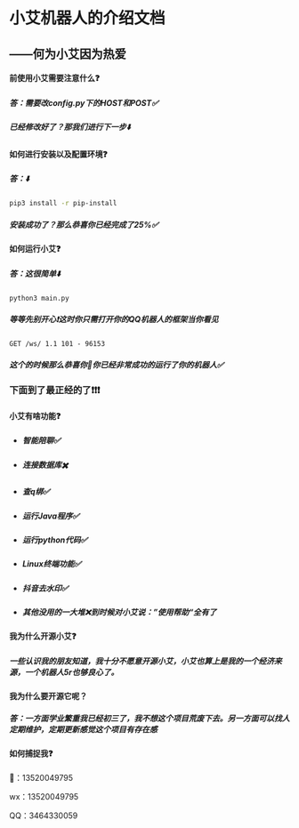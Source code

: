 # 小艾机器人的介绍文档

## 									——何为小艾因为热爱

#### 前使用小艾需要注意什么❓

##### 答：需要改config.py下的HOST和POST✅

##### 已经修改好了？那我们进行下一步⬇️

#### 如何进行安装以及配置环境❓

##### 答：⬇️

```bash
pip3 install -r pip-install
```

##### 安装成功了？那么恭喜你已经完成了25%✅

#### 如何运行小艾❓

##### 答：这很简单⬇️

```
python3 main.py
```

##### 等等先别开心❗️这时你只需打开你的QQ机器人的框架当你看见

```
GET /ws/ 1.1 101 - 96153
```

##### 这个的时候那么恭喜你🎉你已经非常成功的运行了你的机器人✅

### 下面到了最正经的了❗️❗️❗️

#### 小艾有啥功能❓

- ##### 智能陪聊✅

- ##### 连接数据库✖️

- ##### 查q绑✅

- ##### 运行Java程序✅

- ##### 运行python代码✅

- ##### Linux终端功能✅

- ##### 抖音去水印✅

- ##### 其他没用的一大堆❌到时候对小艾说：”使用帮助“全有了

#### 我为什么开源小艾❓

##### 一些认识我的朋友知道，我十分不愿意开源小艾，小艾也算上是我的一个经济来源，一个机器人5r也够良心了。

#### 我为什么要开源它呢？

##### 答：一方面学业繁重我已经初三了，我不想这个项目荒废下去。另一方面可以找人定期维护，定期更新感觉这个项目有存在感

#### 如何捕捉我❓

📱：13520049795

wx：13520049795

QQ：3464330059